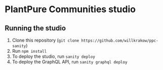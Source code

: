 # PlantPure Communities studio

## Running the studio
1. Clone this repository (`git clone https://github.com/willkrakow/ppc-sanity`)
2. Run `npm install`
3. To deploy the studio, run `sanity deploy`
4. To deploy the GraphQL API, run `sanity graphql deploy`